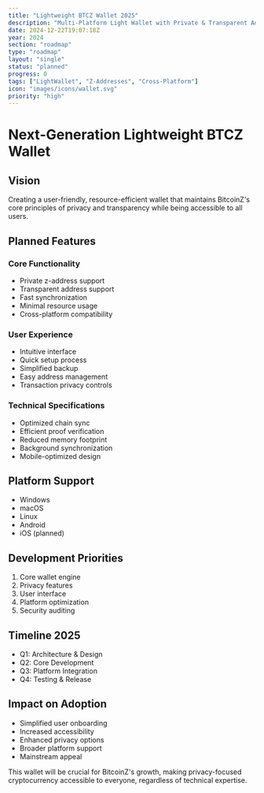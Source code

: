 ```yaml
---
title: "Lightweight BTCZ Wallet 2025"
description: "Multi-Platform Light Wallet with Private & Transparent Address Support"
date: 2024-12-22T19:07:18Z
year: 2024
section: "roadmap"
type: "roadmap"
layout: "single"
status: "planned"
progress: 0
tags: ["LightWallet", "Z-Addresses", "Cross-Platform"]
icon: "images/icons/wallet.svg"
priority: "high"
---
```


# Next-Generation Lightweight BTCZ Wallet

## Vision
Creating a user-friendly, resource-efficient wallet that maintains BitcoinZ's core principles of privacy and transparency while being accessible to all users.

## Planned Features
### Core Functionality
- Private z-address support
- Transparent address support
- Fast synchronization
- Minimal resource usage
- Cross-platform compatibility

### User Experience
- Intuitive interface
- Quick setup process
- Simplified backup
- Easy address management
- Transaction privacy controls

### Technical Specifications
- Optimized chain sync
- Efficient proof verification
- Reduced memory footprint
- Background synchronization
- Mobile-optimized design

## Platform Support
- Windows
- macOS
- Linux
- Android
- iOS (planned)

## Development Priorities
1. Core wallet engine
2. Privacy features
3. User interface
4. Platform optimization
5. Security auditing

## Timeline 2025
- Q1: Architecture & Design
- Q2: Core Development
- Q3: Platform Integration
- Q4: Testing & Release

## Impact on Adoption
- Simplified user onboarding
- Increased accessibility
- Enhanced privacy options
- Broader platform support
- Mainstream appeal

This wallet will be crucial for BitcoinZ's growth, making privacy-focused cryptocurrency accessible to everyone, regardless of technical expertise.
